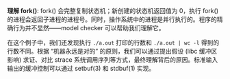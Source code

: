 **理解 fork()**: fork() 会完整复制状态机；新创建的状态机返回值为 0，执行 fork() 的进程会返回子进程的进程号。同时，操作系统中的进程是并行执行的。程序的精确行为并不显然——model checker 可以帮助我们理解它。

在这个例子中，我们还发现执行 `./a.out` 打印的行数和 `./a.out | wc -l` 得到的行数不同。根据 “机器永远是对的” 的原则，我们可以通过提出假设 (libc 缓冲区影响) 求证、对比 strace 系统调用序列等方式，最终理解背后的原因。标准输入输出的缓冲控制可以通过 setbuf(3) 和 stdbuf(1) 实现。
